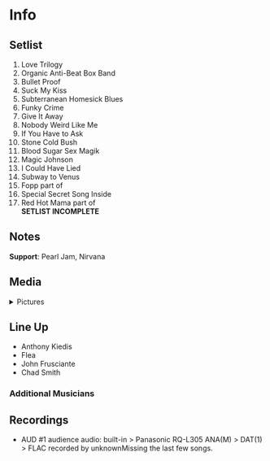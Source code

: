 # Info

## Setlist

1. Love Trilogy
2. Organic Anti-Beat Box Band
3. Bullet Proof
4. Suck My Kiss
5. Subterranean Homesick Blues
6. Funky Crime
7. Give It Away
8. Nobody Weird Like Me
9. If You Have to Ask
10. Stone Cold Bush
11. Blood Sugar Sex Magik
12. Magic Johnson
13. I Could Have Lied
14. Subway to Venus
15. Fopp part of
16. Special Secret Song Inside
17. Red Hot Mama part of
<br>**SETLIST INCOMPLETE**

## Notes

**Support**: Pearl Jam, Nirvana

## Media 

<details>
  <summary>Pictures</summary>
  <!--<img alt="Setlist" title="Setlist" src="_.jpg" height="200" />
  <img alt="Clipping" title="Clipping" src="_.jpg" height="200" />
  <img alt="Flyer" title="Flyer" src="_.jpg" height="200" />-->
</details>

## Line Up

* Anthony Kiedis
* Flea
* John Frusciante
* Chad Smith

### Additional Musicians

## Recordings

* AUD #1 audience audio: built-in > Panasonic RQ-L305 ANA(M) > DAT(1) > FLAC recorded by unknownMissing the last few songs.
